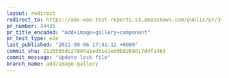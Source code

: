 ```yaml
---
layout: redirect
redirect_to: https://a8c-woo-test-reports.s3.amazonaws.com/public/pr/34435/e2e/index.html
pr_number: 34435
pr_title_encoded: "Add+image+gallery+component"
pr_test_type: e2e
last_published: "2022-09-06 17:41:12 +0000"
commit_sha: 2126585dc27884a1ed31e1ed0bd268d17d4f1463
commit_message: "Update lock file"
branch_name: add/image-gallery
---
```

